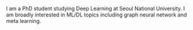 I am a PhD student studying Deep Learning at Seoul National University. I am broadly interested in ML/DL topics including graph neural network and meta learning.
